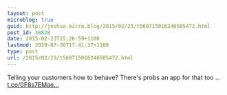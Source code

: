 ```yaml
---
layout: post
microblog: true
guid: http://joshua.micro.blog/2015/02/23/t569715016246505472.html
post_id: 38828
date: 2015-02-23T15:26:59+1100
lastmod: 2019-07-30T17:41:37+1100
type: post
url: /2015/02/23/t569715016246505472.html
---
```

Telling your customers how to behave? There's probs an app for that too ... [t.co/0F8s7EMae...](http://t.co/0F8s7EMae7)
